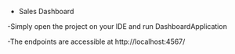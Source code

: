 * Sales Dashboard

-Simply open the project on your IDE and run DashboardApplication

-The endpoints are accessible at http://localhost:4567/

